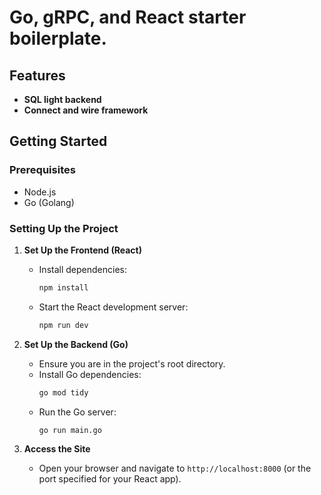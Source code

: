 # Go, gRPC, and React starter boilerplate.

## Features
- **SQL light backend**
- **Connect and wire framework**

## Getting Started

### Prerequisites
- Node.js
- Go (Golang)

### Setting Up the Project

1. **Set Up the Frontend (React)**
   - Install dependencies:
     ```bash
     npm install
     ```
   - Start the React development server:
     ```bash
     npm run dev
     ```

2. **Set Up the Backend (Go)**
   - Ensure you are in the project's root directory.
   - Install Go dependencies:
     ```bash
     go mod tidy
     ```
   - Run the Go server:
     ```bash
     go run main.go
     ```


3. **Access the Site**
   - Open your browser and navigate to `http://localhost:8000` (or the port specified for your React app).
